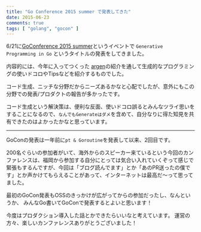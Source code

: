 ```yaml
---
title: "Go Conference 2015 summer で発表してきた"
date: 2015-06-23
comments: true
tags: [ "golang", "gocon" ]
---
```


6/21に[GoConference 2015 summer](http://gocon.connpass.com/event/14063/)というイベントで `Generative Programming in Go` というタイトルの発表をしてきました。

内容的には、今年に入ってつくった [argen](http://blog.monochromegane.com/blog/2015/03/04/argen/)の紹介を通して生成的なプログラミングの使いドコロやTipsなどを紹介するものでした。

<div style="width: 65%">
<script async class="speakerdeck-embed" data-id="baea21c51cb9413992b74786804e9109" data-ratio="1.33333333333333" src="//speakerdeck.com/assets/embed.js"></script>
</div>

コード生成、ニッチな分野だからニーズあるかなと心配でしたが、意外にもこの分野での発表/プロダクトの報告が多かったです。

コード生成という解決策は、便利な反面、使いドコロ誤るとみんなツライ思いをすることになるので、`なんでもGenerateはダメ`を含めて、自分なりに得た知見を共有できたのはよかったかなと思っています。


---

GoConの発表は一年前に`pt & Goroutine`を発表して以来、2回目です。

200名ぐらいの参加者がいて、海外からのスピーカー来ているという今回のカンファレンスは、福岡から参加する自分にとっては気合い入れていくぞって感じで緊張もするんですが、今回は「ブログ読んでます」とか「あのPR送ったの僕です」とか声かけてもらえることがあって、インターネットは最高だ〜って思ってました。

最初のGoCon発表もOSSのきっかけが広がってからの参加だったし、なんというか、
みんなGo書いてGoConで発表するとよいと思います！

今度はプロダクション導入した話とかできたらいいなと考えています。
運営の方々、楽しいカンファレンスありがとうございました！

